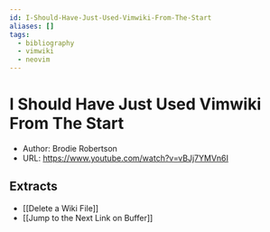 ```yaml
---
id: I-Should-Have-Just-Used-Vimwiki-From-The-Start
aliases: []
tags:
  - bibliography
  - vimwiki
  - neovim
---
```


# I Should Have Just Used Vimwiki From The Start

* Author: Brodie Robertson
* URL: <https://www.youtube.com/watch?v=vBJj7YMVn6I>

## Extracts

- [[Delete a Wiki File]]
- [[Jump to the Next Link on Buffer]]

